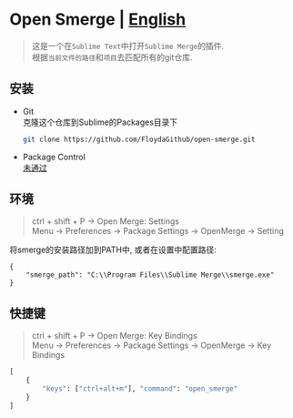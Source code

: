 # Open Smerge | [English](./readme.md)  

> 这是一个在`Sublime Text`中打开`Sublime Merge`的插件.  
> 根据`当前文件的路径`和`项目`去匹配所有的git仓库.  


## 安装  
- Git  
    克隆这个仓库到Sublime的Packages目录下  
    ```sh  
    git clone https://github.com/FloydaGithub/open-smerge.git
    ```

- Package Control  
    [未通过](https://github.com/wbond/package_control_channel/pull/7376)  


## 环境  
> ctrl + shift + P -> Open Merge: Settings  
> Menu -> Preferences -> Package Settings -> OpenMerge -> Setting  

将smerge的安装路径加到PATH中, 或者在设置中配置路径:  
```
{
    "smerge_path": "C:\\Program Files\\Sublime Merge\\smerge.exe"
}
```


## 快捷键  
> ctrl + shift + P -> Open Merge: Key Bindings  
> Menu -> Preferences -> Package Settings -> OpenMerge -> Key Bindings  

```py
[
    { 
        "keys": ["ctrl+alt+m"], "command": "open_smerge"
    }
]

```

